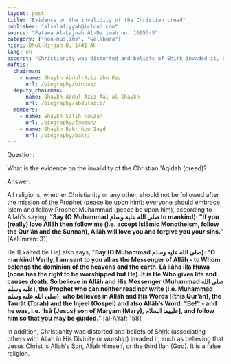```yaml
---
layout: post
title: "Evidence on the invalidity of the Christian creed"
publisher: "alsalafiyyah@icloud.com"
source: "Fatawa Al-Lajnah Al-Da'imah no. 16953-5"
category: ["non-muslims", "walabara"]
hijri: Dhul-Hijjah 8, 1441 AH
lang: en
excerpt: "Christianity was distorted and beliefs of Shirk invaded it, such as believing that Jesus Christ is Allah's Son, Allah Himself, or the third Ilah (God). It is a false religion."
muftis:
  chairman: 
    - name: Shaykh Abdul-Aziz ibn Baz
      url: /biography/binbaz/
  deputy_chairman:
    - name: Shaykh Abdul-Aziz Aal al-Shaykh
      url: /biography/abdulaziz/
  members: 
    - name: Shaykh Salih Fawzan
      url: /biography/fawzan/
    - name: Shaykh Bakr Abu Zayd
      url: /biography/bakr/
---
```


Question: 

What is the evidence on the invalidity of the Christian 'Aqidah (creed)?

Answer:

All religions, whether Christianity or any other, should not be followed after the mission of the Prophet (peace be upon him); everyone should embrace Islam and follow Prophet Muhammad (peace be upon him), according to Allah's saying, "**Say (O Muhammad صلى الله عليه وسلم to mankind): "If you (really) love Allâh then follow me (i.e. accept Islâmic Monotheism, follow the Qur’ân and the Sunnah), Allâh will love you and forgive you your sins.**" [Aal Imran: 31] 

He (Exalted be He) also says, "**Say (O Muhammad صلى الله عليه وسلم): "O mankind! Verily, I am sent to you all as the Messenger of Allâh - to Whom belongs the dominion of the heavens and the earth. Lâ ilâha illa Huwa (none has the right to be worshipped but He). It is He Who gives life and causes death. So believe in Allâh and His Messenger (Muhammad صلى الله عليه وسلم), the Prophet who can neither read nor write (i.e. Muhammad صلى الله عليه وسلم), who believes in Allâh and His Words [(this Qur’ân), the Taurât (Torah) and the Injeel (Gospel) and also Allâh’s Word: "Be!" - and he was, i.e. ‘Isâ (Jesus) son of Maryam (Mary), عليهما السلام], and follow him so that you may be guided.**" [al-A'raf: 158]

In addition, Christianity was distorted and beliefs of Shirk (associating others with Allah in His Divinity or worship) invaded it, such as believing that Jesus Christ is Allah's Son, Allah Himself, or the third Ilah (God). It is a false religion.

